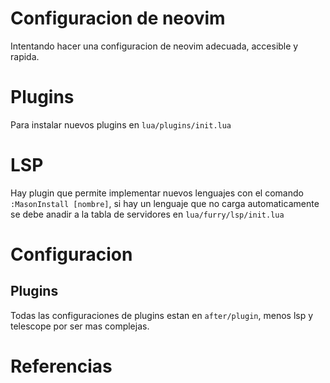 # Configuracion de neovim
Intentando hacer una configuracion de neovim adecuada, accesible y rapida.

# Plugins
Para instalar nuevos plugins en `lua/plugins/init.lua`

# LSP
Hay plugin que permite implementar nuevos lenguajes con el comando
`:MasonInstall [nombre]`, si hay un lenguaje que no carga automaticamente se debe anadir
a la tabla de servidores en `lua/furry/lsp/init.lua`

# Configuracion
## Plugins
Todas las configuraciones de plugins estan en `after/plugin`, menos lsp y telescope por ser mas complejas.

# Referencias
